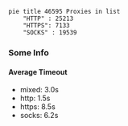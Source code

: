 
```mermaid
pie title 46595 Proxies in list
    "HTTP" : 25213
    "HTTPS": 7133
    "SOCKS" : 19539
```

### Some Info
#### Average Timeout

- mixed: 3.0s
- http: 1.5s
- https: 8.5s
- socks: 6.2s